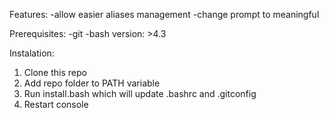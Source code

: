 Features:
  -allow easier aliases management 
  -change prompt to meaningful

Prerequisites:
  -git 
  -bash version: >4.3

Instalation:
  1. Clone this repo
  2. Add repo folder to PATH variable			
  3. Run install.bash which will update .bashrc and .gitconfig
  4. Restart console 
